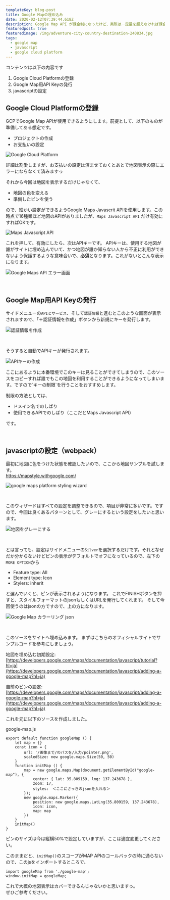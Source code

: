 ```yaml
---
templateKey: blog-post
title: Google Mapの埋め込み
date: 2020-02-12T07:39:44.618Z
description: Google Map API が課金制になったけど、実際は一定量を超えなければ課金されないので、Google Cloud Platformから設定してみた
featuredpost: true
featuredimage: /img/adventure-city-country-destination-240834.jpg
tags:
  - google map
  - javascript
  - google cloud platform
---
```

コンテンツは以下の内容です

1. Google Cloud Platformの登録
2. Google Map用API Keyの発行
3. javascriptの設定

## Google Cloud Platformの登録

GCPでGoogle Map APIが使用できるようにします。前提として、以下のものが準備してある想定です。

* プロジェクトの作成
* お支払いの設定

![Google Cloud Platform](/img/screenshot-2020-02-12-17.09.02.png "プロジェクトの作成と支払い設定")

詳細は割愛しますが、お支払いの設定は済ませておくとあとで地図表示の際にエラーにならなくて済みますっ

それから今回は地図を表示するだけじゃなくて、

* 地図の色を変える
* 準備したピンを使う

ので、細かい設定ができるようGoogle Maps Javascrit APIを使用します。この時点で16種類ほど地図のAPIがありましたが、`Maps Javascript API` だけ有効にすればOKです。

![Maps Javascript API](/img/screenshot-2020-02-12-17.09.02.png "Maps Javascript API")

これを押して、有効にしたら、次はAPIキーです。
APIキーは、使用する地図が誰がサイトに埋め込んでいて、かつ地図が誰か知らない人から不正に利用ができないよう保護するような意味合いで、**必須**となります。これがないとこんな表示になります。

![Google Maps API エラー画面](/img/screenshot-2020-02-12-17.18.27.png "Google Maps API エラー画面")

<br>

## Google Map用API Keyの発行

サイドメニューの`APIとサービス`、そして`認証情報`と進むとこのような画面が表示されますので、「＋認証情報を作成」ボタンから新規にキーを発行します。

![認証情報を作成](/img/screenshot-2020-02-12-17.21.47.png "認証情報を作成")

<br>

そうすると自動でAPIキーが発行されます。

![APIキーの作成](/img/screenshot-2020-02-12-17.34.10.png "APIキーの作成")

ここにあるように本番環境でこのキーは見ることができてしまうので、このソースをコピーすれば誰でもこの地図を利用することができるようになってしまいます。ですので\`キーの制限\`を行うことをおすすめします。

制限の方法としては、

* ドメイン名でのしばり
* 使用できるAPIでのしばり（ここだとMaps Javascript API）

です。

<br>

## javascriptの設定（webpack）

最初に地図に色をつけた状態を確認したいので、ここから地図サンプルを試します。\
https://mapstyle.withgoogle.com/

![google maps platform styling wizard](/img/screenshot-2020-02-12-17.43.52.png "google maps platform styling wizard")

<br>

このウィザードはすべての設定を調整できるので、項目が非常に多いです。ですので、今回は良くあるパターンとして、グレーにするという設定をしたいと思います。

![地図をグレーにする](/img/screenshot-2020-02-12-17.54.32.png "地図をグレーにする")

<br>

とは言っても、設定はサイドメニューの`Silver`を選択するだけです。それとなぜだか分からないけどピンの表示がデフォルトでオフになっているので、左下の`MORE OPTION`から

* Feature type: All
* Element type: Icon
* Stylers: inherit

と選んでいくと、ピンが表示されるようになります。
これでFINISHボタンを押すと、スタイルフォーマットのjsonもしくはURLを発行してくれます。
そして今回使うのはjsonの方ですので、上の方になります。

![Google Map カラーリング json](/img/screenshot-2020-02-12-18.00.53.png "Google Map カラーリング json")

<br>

このソースをサイトへ埋め込みます。
まずはこちらのオフィシャルサイトでサンプルコードを参考にしましょう。

地図を埋め込む初期設定:
[https://developers.google.com/maps/documentation/javascript/tutorial?hl=ja](https://developers.google.com/maps/documentation/javascript/adding-a-google-map?hl=ja)

自前のピンの設定:
[https://developers.google.com/maps/documentation/javascript/adding-a-google-map?hl=ja](https://developers.google.com/maps/documentation/javascript/adding-a-google-map?hl=ja)

これを元に以下のソースを作成しました。

google-map.js
```
export default function googleMap () {
    let map = {}
    const icon = {
        url: '/画像まで/のパスを/入力/pointer.png',
        scaledSize: new google.maps.Size(50, 50)
    }
    function initMap () {
        map = new google.maps.Map(document.getElementById("google-map"), {
            center: { lat: 35.809159, lng: 137.243678 },
            zoom: 17,
            styles:　＜ここにさっきのjsonを入れる＞
        });
        new google.maps.Marker({
            position: new google.maps.LatLng(35.809159, 137.243678),
            icon: icon,
            map: map
        })
    }
    initMap()
}
```
ピンのサイズは今は縦横50%で設定していますが、ここは適宜変更してください。

このままだと、`initMap()`のスコープがMAP APIのコールバックの時に通らないので、このjsをインポートするところで、
```
import googleMap from './google-map';
window.initMap = googleMap;
```

これで大概の地図表示はカバーできるんじゃないかと思いますっ。  
ぜひご参考ください。
